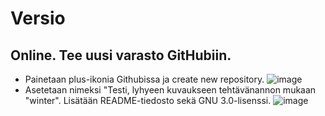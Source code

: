 # Versio

## Online. Tee uusi varasto GitHubiin.
- Painetaan plus-ikonia Githubissa ja create new repository.
![image](https://github.com/WindoCode/PalvelintenHallinta/assets/110290723/3baa390f-5ed7-4a97-94c3-b82f50baf6f1)
- Asetetaan nimeksi "Testi, lyhyeen kuvaukseen tehtävänannon mukaan "winter". Lisätään README-tiedosto sekä GNU 3.0-lisenssi.
![image](https://github.com/WindoCode/PalvelintenHallinta/assets/110290723/f976bdee-df33-4714-94f6-59f117a6c43e)
